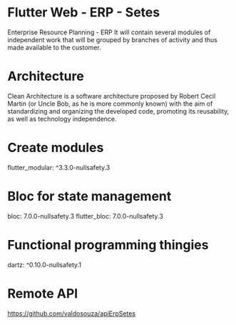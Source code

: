 # Flutter Web - ERP - Setes

Enterprise Resource Planning - ERP It will contain several modules of independent work that will be grouped by branches of activity and thus made available to the customer.

# Architecture

Clean Architecture is a software architecture proposed by Robert Cecil Martin (or Uncle Bob, as he is more commonly known) with the aim of standardizing and organizing the developed code, promoting its reusability, as well as technology independence.
    
# Create modules
  flutter_modular: ^3.3.0-nullsafety.3  
# Bloc for state management
  bloc: 7.0.0-nullsafety.3
  flutter_bloc: 7.0.0-nullsafety.3
# Functional programming thingies
  dartz: ^0.10.0-nullsafety.1
# Remote API
 https://github.com/valdosouza/apiErpSetes
